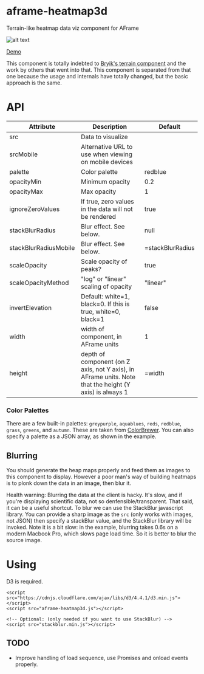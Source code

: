 # aframe-heatmap3d
Terrain-like heatmap data viz component for AFrame

![alt text](https://morandd.github.io/aframe-heatmap3d/example/example.png "Example image")

[Demo](https://morandd.github.io/aframe-heatmap3d/example/)

This component is totally indebted to [Bryik's terrain component](https://github.com/bryik/aframe-terrain-model-component) and the work by others that went into that. This component is separated from that one because the usage and internals have totally changed, but the basic approach is the same.


# API #

Attribute | Description | Default
--- | --- | ---
src | Data to visualize  | |
srcMobile | Alternative URL to use when viewing on mobile devices | |
palette | Color palette | redblue |
opacityMin | Minimum opacity | 0.2 
opacityMax | Max opacity | 1
ignoreZeroValues | If true, zero values in the data will not be rendered | true
stackBlurRadius | Blur effect. See below. | null
stackBlurRadiusMobile | Blur effect. See below. | =stackBlurRadius
scaleOpacity | Scale opacity of peaks? | true
scaleOpacityMethod | "log" or "linear" scaling of opacity | "linear"
invertElevation | Default: white=1, black=0. If this is true, white=0, black=1 | false
width | width of component, in AFrame units | 1
height | depth of component (on Z axis, not Y axis), in AFrame units. Note that the height (Y axis) is always 1 | =width


### Color Palettes ###
There are a few built-in palettes: `greypurple`, `aquablues`, `reds`, `redblue`, `grass`, `greens`, and `autumn`. These are taken from
[ColorBrewer](http://colorbrewer2.org). You can also specify a palette as a JSON array, as shown in the example.

## Blurring ##
You should generate the heap maps properly and feed them as images to this component to display. However a poor man's way of building heatmaps is to plonk down the data in an image, then blur it.

Health warning: Blurring the data at the client is hacky. It's slow, and if you're displaying scientific data, not so denfensible/transparent. That said, it can be a useful shortcut. To blur we can use the StackBlur javascript library. You can provide a sharp image as the `src` (only works with images, not JSON) then specify a stackBlur value, and the StackBlur library will be invoked. Note it is a bit slow: in the example, blurring takes 0.6s on a modern Macbook Pro, which slows page load time. So it is better to blur the source image. 


# Using #
D3 is required.

```
<script src="https://cdnjs.cloudflare.com/ajax/libs/d3/4.4.1/d3.min.js"></script> 
<script src="aframe-heatmap3d.js"></script>

<!-- Optional: (only needed if you want to use StackBlur) -->
<script src="stackblur.min.js"></script>

```

## TODO ##
- Improve handling of load sequence, use Promises and onload events properly.

